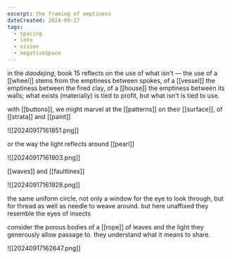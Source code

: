 ```yaml
---
excerpt: the framing of emptiness
dateCreated: 2024-09-17
tags:
  - spacing
  - lens
  - vision
  - negativeSpace
---
```

in the *daodejing*, book 15 reflects on the use of what isn't — the use of a [[wheel]] stems from the emptiness between spokes, of a [[vessel]] the emptiness between the fired clay, of a [[house]] the emptiness between its walls; what exists (materially) is tied to profit, but what isn't is tied to use.

with [[buttons]], we might marvel at the [[patterns]] on their [[surface]],  of [[strata]] and [[paint]]

![[20240917161851.png]]

or the way the light reflects around [[pearl]]

![[20240917161903.png]]

[[waves]] and [[faultlines]]

![[20240917161928.png]]

the same uniform circle, not only a window for the eye to look through, but for thread as well as needle to weave around. but here unaffixed they resemble the eyes of insects

consider the porous bodies of a [[rope]] of leaves and the light they generously allow passage to. they understand what it means to share.

![[20240917162647.png]]